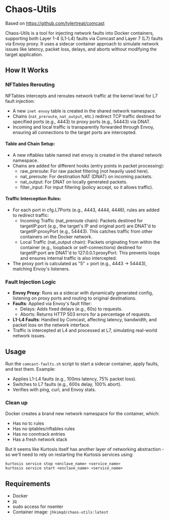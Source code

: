 # Chaos-Utils

Based on https://github.com/tylertreat/comcast

Chaos-Utils is a tool for injecting network faults into Docker containers, supporting both Layer 1-4 (L1-L4) faults via Comcast and Layer 7 (L7) faults via Envoy proxy. It uses a sidecar container approach to simulate network issues like latency, packet loss, delays, and aborts without modifying the target application.

## How It Works

### NFTables Rerouting
NFTables intercepts and reroutes network traffic at the kernel level for L7 fault injection:
- A new `inet envoy` table is created in the shared network namespace.
- Chains (`nat_preroute`, `nat_output`, etc.) redirect TCP traffic destined for specified ports (e.g., 4443) to proxy ports (e.g., 54443) via DNAT.
- Incoming and local traffic is transparently forwarded through Envoy, ensuring all connections to the target ports are intercepted.

#### Table and Chain Setup:

- A new nftables table named inet envoy is created in the shared network namespace.
- Chains are added for different hooks (entry points in packet processing):
    - raw_preroute: For raw packet filtering (not heavily used here).
    - nat_preroute: For destination NAT (DNAT) on incoming packets.
    - nat_output: For DNAT on locally generated packets.
    - filter_input: For input filtering (policy accept, so it allows traffic).

#### Traffic Interception Rules:

- For each port in cfg.L7Ports (e.g., 4443, 4444, 4446), rules are added to redirect traffic:
    - Incoming Traffic (nat_preroute chain): Packets destined for targetIP:port (e.g., the target's IP and original port) are DNAT'd to targetIP:proxyPort (e.g., 54443). This catches traffic from other containers on the Docker network.
    - Local Traffic (nat_output chain): Packets originating from within the container (e.g., loopback or self-connections) destined for targetIP:port are DNAT'd to 127.0.0.1:proxyPort. This prevents loops and ensures internal traffic is also intercepted.
- The proxy port is calculated as "5" + port (e.g., 4443 → 54443), matching Envoy's listeners.

### Fault Injection Logic
- **Envoy Proxy**: Runs as a sidecar with dynamically generated config, listening on proxy ports and routing to original destinations.
- **Faults**: Applied via Envoy's fault filter:
  - Delays: Adds fixed delays (e.g., 60s) to requests.
  - Aborts: Returns HTTP 503 errors for a percentage of requests.
- **L1-L4 Faults**: Handled by Comcast, affecting latency, bandwidth, and packet loss on the network interface.
- Traffic is intercepted at L4 and processed at L7, simulating real-world network issues.

## Usage
Run the `comcast-faults.sh` script to start a sidecar container, apply faults, and test them. Example:
- Applies L1-L4 faults (e.g., 100ms latency, 75% packet loss).
- Switches to L7 faults (e.g., 600s delay, 100% abort).
- Verifies with ping, curl, and Envoy stats.

### Clean up
Docker creates a brand new network namespace for the container, which:

- Has no tc rules
- Has no iptables/nftables rules
- Has no conntrack entries
- Has a fresh network stack

But it seems like Kurtosis itself has another layer of networking abstraction - so we'll need to rely on restarting the Kurtosis services using:

```
kurtosis service stop <enclave_name> <service_name>
kurtosis service start <enclave_name> <service_name>
```

## Requirements
- Docker
- jq
- sudo access for nsenter
- Container image: `jhkimqd/chaos-utils:latest`